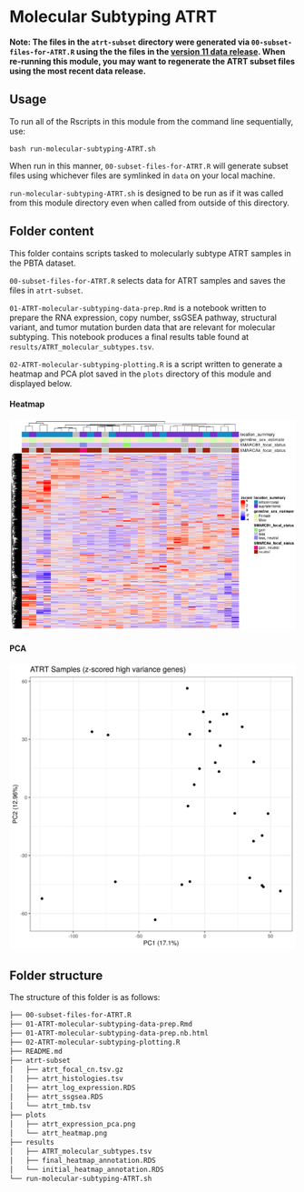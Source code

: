 # Molecular Subtyping ATRT

**Note: The files in the `atrt-subset` directory were generated via `00-subset-files-for-ATRT.R` using the the files in the [version 11 data release](https://github.com/AlexsLemonade/OpenPBTA-analysis/pull/293).
When re-running this module, you may want to regenerate the ATRT subset files using the most recent data release.**

## Usage

To run all of the Rscripts in this module from the command line sequentially, use:

```
bash run-molecular-subtyping-ATRT.sh
```

When run in this manner, `00-subset-files-for-ATRT.R` will generate subset files using whichever files are symlinked in `data` on your local machine.

`run-molecular-subtyping-ATRT.sh` is designed to be run as if it was called from this module directory even when called from outside of this directory.

## Folder content

This folder contains scripts tasked to molecularly subtype ATRT samples in the PBTA dataset.

`00-subset-files-for-ATRT.R` selects data for ATRT samples and saves the files in `atrt-subset`.

`01-ATRT-molecular-subtyping-data-prep.Rmd` is a notebook written to prepare the RNA expression, copy number, ssGSEA pathway, structural variant, and tumor mutation burden data that are relevant for molecular subtyping. This notebook produces a final results table found at `results/ATRT_molecular_subtypes.tsv`. 

`02-ATRT-molecular-subtyping-plotting.R` is a script written to generate a heatmap and PCA plot saved in the `plots` directory of this module and displayed below.

#### Heatmap

![](plots/atrt_heatmap.png)

#### PCA

![](plots/atrt_expression_pca.png)

## Folder structure 

The structure of this folder is as follows:

```
├── 00-subset-files-for-ATRT.R
├── 01-ATRT-molecular-subtyping-data-prep.Rmd
├── 01-ATRT-molecular-subtyping-data-prep.nb.html
├── 02-ATRT-molecular-subtyping-plotting.R
├── README.md
├── atrt-subset
│   ├── atrt_focal_cn.tsv.gz
│   ├── atrt_histologies.tsv
│   ├── atrt_log_expression.RDS
│   ├── atrt_ssgsea.RDS
│   └── atrt_tmb.tsv
├── plots
│   ├── atrt_expression_pca.png
│   └── atrt_heatmap.png
├── results
│   ├── ATRT_molecular_subtypes.tsv
│   ├── final_heatmap_annotation.RDS
│   └── initial_heatmap_annotation.RDS
└── run-molecular-subtyping-ATRT.sh
```